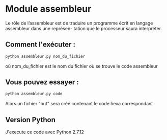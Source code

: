 # Module assembleur

Le rôle de l’assembleur est de traduire un programme écrit en langage assembleur dans une représen-
tation que le processeur saura interpréter.

## Comment l'exécuter :

```bash
python assembleur.py nom_du_fichier
```

où nom_du_fichier est le nom du fichier où se trouve le code assembleur

## Vous pouvez essayer :

```bash
python assembleur.py code
```
Alors un fichier "out" sera créé contenant le code hexa correspondant

## Version Python

J'execute ce code avec Python 2.7.12
